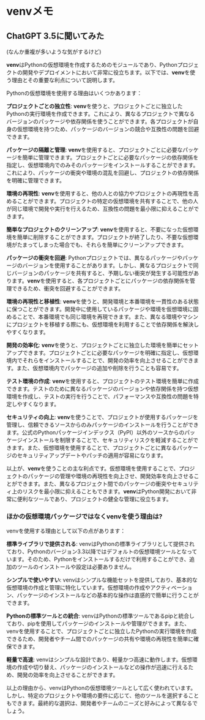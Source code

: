 # venvメモ

## ChatGPT 3.5に聞いてみた

(なんか重複が多いような気がするけど)

**venv**はPythonの仮想環境を作成するためのモジュールであり、Pythonプロジェクトの開発やデプロイメントにおいて非常に役立ちます。以下では、**venv**を使う理由とその重要な利点について説明します。

Pythonの仮想環境を使用する理由はいくつかあります：

**プロジェクトごとの独立性**: **venv**を使うと、プロジェクトごとに独立したPythonの実行環境を作成できます。これにより、異なるプロジェクトで異なるバージョンのパッケージや依存関係を使うことができます。各プロジェクトが自身の仮想環境を持つため、パッケージのバージョンの競合や互換性の問題を回避できます。

**パッケージの隔離と管理**: **venv**を使用すると、プロジェクトごとに必要なパッケージを簡単に管理できます。プロジェクトごとに必要なパッケージの依存関係を指定し、仮想環境内でのみそのパッケージをインストールすることができます。これにより、パッケージの衝突や環境の混乱を回避し、プロジェクトの依存関係を明確に管理できます。

**環境の再現性**: **venv**を使用すると、他の人との協力やプロジェクトの再現性を高めることができます。プロジェクトの特定の仮想環境を共有することで、他の人が同じ環境で開発や実行を行えるため、互換性の問題を最小限に抑えることができます。

**簡単なプロジェクトのクリーンアップ**: **venv**を使用すると、不要になった仮想環境を簡単に削除することができます。プロジェクトが終了したり、不要な仮想環境がたまってしまった場合でも、それらを簡単にクリーンアップできます。

**パッケージの衝突を回避**: Pythonプロジェクトでは、異なるパッケージやパッケージのバージョンを使用することがあります。しかし、異なるプロジェクトで同じバージョンのパッケージを共有すると、予期しない衝突が発生する可能性があります。**venv**を使用すると、各プロジェクトごとにパッケージの依存関係を管理できるため、衝突を回避することができます。

**環境の再現性と移植性**: **venv**を使うと、開発環境と本番環境を一貫性のある状態に保つことができます。開発中に使用しているパッケージや環境を仮想環境に固めることで、本番環境でも同じ環境を再現できます。また、異なる環境やマシンにプロジェクトを移植する際にも、仮想環境を利用することで依存関係を解決しやすくなります。

**開発の効率化**: **venv**を使うと、プロジェクトごとに独立した環境を簡単にセットアップできます。プロジェクトごとに必要なパッケージを明確に指定し、仮想環境内でそれらをインストールすることで、開発の効率を向上させることができます。また、仮想環境内でパッケージの追加や削除を行うことも容易です。

**テスト環境の作成**: **venv**を使用すると、プロジェクトのテスト環境を簡単に作成できます。テストのために異なるパッケージのバージョンや依存関係を持つ仮想環境を作成し、テストの実行を行うことで、パフォーマンスや互換性の問題を特定しやすくなります。

**セキュリティの向上**: **venv**を使うことで、プロジェクトが使用するパッケージを管理し、信頼できるソースからのみパッケージのインストールを行うことができます。公式のPythonパッケージインデックス（PyPI）以外のソースからのパッケージインストールを制限することで、セキュリティリスクを軽減することができます。また、仮想環境を使用することで、プロジェクトごとに異なるパッケージのセキュリティアップデートやパッチの適用が容易になります。

以上が、**venv**を使うことの主な利点です。仮想環境を使用することで、プロジェクトのパッケージの管理や環境の再現性を向上させ、開発効率を向上させることができます。また、異なるプロジェクト間でのパッケージの衝突やセキュリティ上のリスクを最小限に抑えることもできます。**venv**はPython開発において非常に便利なツールであり、プロジェクトの健全な管理に役立ちます。

### ほかの仮想環境パッケージではなくvenvを使う理由は?

venvを使用する理由として以下の点があります：

**標準ライブラリで提供される**: venvはPythonの標準ライブラリとして提供されており、Pythonのバージョン3.3以降ではデフォルトの仮想環境ツールとなっています。そのため、Pythonをインストールするだけで利用することができ、追加のツールのインストールや設定は必要ありません。

**シンプルで使いやすい**: venvはシンプルな機能セットを提供しており、基本的な仮想環境の作成と管理に特化しています。仮想環境の作成やアクティベーション、パッケージのインストールなどの基本的な操作は直感的で簡単に行うことができます。

**Pythonの標準ツールとの統合**: venvはPythonの標準ツールであるpipと統合しており、pipを使用してパッケージのインストールや管理ができます。また、venvを使用することで、プロジェクトごとに独立したPythonの実行環境を作成できるため、開発者やチーム間でのパッケージの共有や環境の再現性を簡単に確保できます。

**軽量で高速**: venvはシンプルな設計であり、軽量かつ高速に動作します。仮想環境の作成や切り替え、パッケージのインストールなどの操作が迅速に行えるため、開発の効率を向上させることができます。

以上の理由から、venvはPythonの仮想環境ツールとして広く使われています。しかし、特定のプロジェクトや環境の要件に応じて、他のツールを選択することもできます。最終的な選択は、開発者やチームのニーズと好みによって異なるでしょう。

